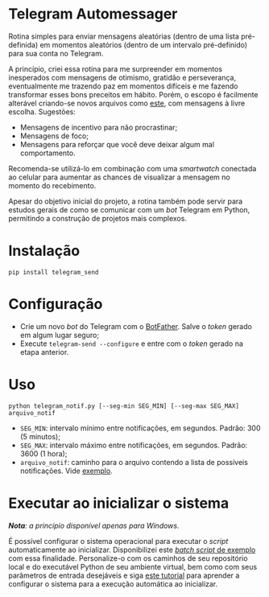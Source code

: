 # Telegram Automessager

Rotina simples para enviar mensagens aleatórias (dentro de uma lista pré-definida) em momentos aleatórios (dentro de um intervalo pré-definido) para sua conta no Telegram.

A princípio, criei essa rotina para me surpreender em momentos inesperados com mensagens de otimismo, gratidão e perseverança, eventualmente me trazendo paz em momentos difíceis e me fazendo transformar esses bons preceitos em hábito. Porém, o escopo é facilmente alterável criando-se novos arquivos como [este](message_files/otimismo.txt), com mensagens à livre escolha. Sugestões:

* Mensagens de incentivo para não procrastinar;
* Mensagens de foco;
* Mensagens para reforçar que você deve deixar algum mal comportamento.

Recomenda-se utilizá-lo em combinação com uma _smartwatch_ conectada ao celular para aumentar as chances de visualizar a mensagem no momento do recebimento.

Apesar do objetivo inicial do projeto, a rotina também pode servir para estudos gerais de como se comunicar com um _bot_ Telegram em Python, permitindo a construção de projetos mais complexos.

# Instalação

`pip install telegram_send`

# Configuração

* Crie um novo _bot_ do Telegram com o [BotFather](https://telegram.me/botfather). Salve o _token_ gerado em algum lugar seguro;
* Execute `telegram-send --configure` e entre com o _token_ gerado na etapa anterior.

# Uso

```
python telegram_notif.py [--seg-min SEG_MIN] [--seg-max SEG_MAX] arquivo_notif
```

* `SEG_MIN`: intervalo mínimo entre notificações, em segundos. Padrão: 300 (5 minutos);
* `SEG_MAX`: intervalo máximo entre notificações, em segundos. Padrão: 3600 (1 hora);
* `arquivo_notif`: caminho para o arquivo contendo a lista de possíveis notificações. Vide [exemplo](message_files/otimismo.txt).

# Executar ao inicializar o sistema

_**Nota**: a princípio disponível apenas para Windows._

É possível configurar o sistema operacional para executar o _script_ automaticamente ao inicializar. Disponibilizei este [_batch script_ de exemplo](autoinit.bat) com essa finalidade. Personalize-o com os caminhos de seu repositório local e do executável Python de seu ambiente virtual, bem como com seus parâmetros de entrada desejáveis e siga [este tutorial]() para aprender a configurar o sistema para a execução automática ao inicializar. 